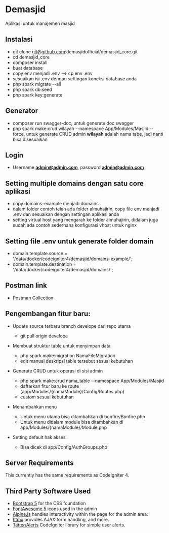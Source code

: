 # Demasjid

Aplikasi untuk manajemen masjid

## Instalasi

- git clone git@github.com:demasjidofficial/demasjid_core.git
- cd demasjid_core
- composer install
- buat database
- copy env menjadi .env ==> cp env .env
- sesuaikan isi .env dengan settingan koneksi database anda
- php spark migrate --all
- php spark db:seed
- php spark key:generate

## Generator

- composer run swagger-doc, untuk generate doc swagger
- php spark make:crud wilayah --namespace App/Modules/Masjid --force, untuk generate CRUD admin **wilayah** adalah nama tabe, jadi nanti bisa disesuaikan

## Login

- Username **admin@admin.com**, password **admin@admin.com**

## Setting multiple domains dengan satu core aplikasi

- copy domains-example menjadi domains
- dalam folder contoh telah ada folder almuhajirin, copy file env menjadi .env dan sesuaikan dengan settingan aplikasi anda
- setting virtual host yang mengarah ke folder almuhajirin, didalam juga sudah ada contoh sederhana konfigurasi vhost untuk nginx

## Setting file .env untuk generate folder domain

- domain.template.source = '/data/docker/codeigniter4/demasjid/domains-example/';
- domain.template.destination = '/data/docker/codeigniter4/demasjid/domains/';

## Postman link

- [Postman Collection](https://www.getpostman.com/collections/3b1f23682fbf40fd101f)

## Pengembangan fitur baru:

- Update source terbaru branch develope dari repo utama

  - git pull origin develope

- Membuat struktur table untuk menyimpan data

  - php spark make:migration NamaFileMigration
  - edit manual deskripsi table tersebut sesuai kebutuhan

- Generate CRUD untuk operasi di sisi admin

  - php spark make:crud nama_table --namespace App/Modules/Masjid
  - daftarkan fitur baru ke route (app/Modules/{namaModule}/Config/Routes.php)
  - custom sesuai kebutuhan

- Menambahkan menu

  - Untuk menu utama bisa ditambahkan di bonfire/Bonfire.php
  - Untuk menu didalam module bisa ditambahkan di app/Modules/{namaModule}/Module.php

- Setting default hak akses
  - Bisa dicek di app/Config/AuthGroups.php

## Server Requirements

This currently has the same requirements as CodeIgniter 4.

## Third Party Software Used

- [Bootstrap 5](https://getbootstrap.com/) for the CSS foundation
- [FontAwesome 5](https://fontawesome.com/) icons used in the admin
- [Alpine.js](https://alpinejs.dev/) handles interactivity within the page for the admin area.
- [htmx](https://htmx.org/) provides AJAX form handling, and more.
- [Tatter/Alerts](https://github.com/tattersoftware/codeigniter4-alerts) CodeIgniter library for simple user alerts.
